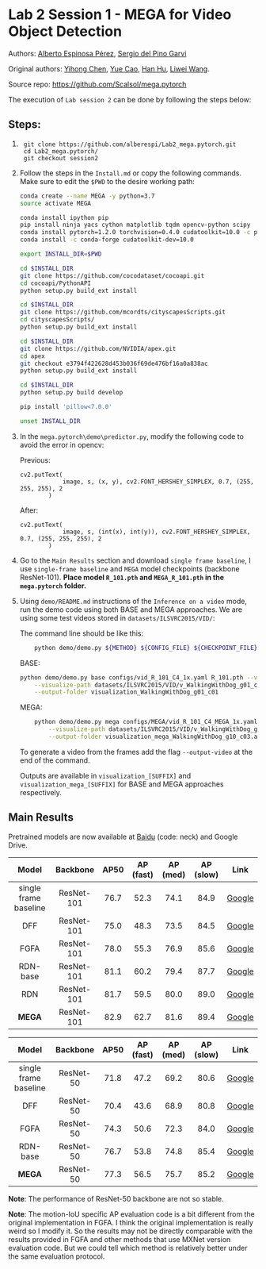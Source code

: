 # Lab 2 Session 1 - MEGA for Video Object Detection

Authors: [Alberto Espinosa Pérez](https://github.com/alberespi), [Sergio del Pino Garvi](https://github.com/sergiodelpi)

Original authors: [Yihong Chen](https://scalsol.github.io), [Yue Cao](http://yue-cao.me), [Han Hu](https://ancientmooner.github.io/), [Liwei Wang](http://www.liweiwang-pku.com/).

Source repo: https://github.com/Scalsol/mega.pytorch

The execution of `Lab session 2` can be done by following the steps below:

## Steps:
1. ```
    git clone https://github.com/alberespi/Lab2_mega.pytorch.git
    cd Lab2_mega.pytorch/
    git checkout session2
    ```
2. Follow the steps in the `Install.md` or copy the following commands. Make sure to edit the `$PWD` to the desire working path:
   
    ```bash
    conda create --name MEGA -y python=3.7
    source activate MEGA

    conda install ipython pip
    pip install ninja yacs cython matplotlib tqdm opencv-python scipy
    conda install pytorch=1.2.0 torchvision=0.4.0 cudatoolkit=10.0 -c pytorch
    conda install -c conda-forge cudatoolkit-dev=10.0

    export INSTALL_DIR=$PWD

    cd $INSTALL_DIR
    git clone https://github.com/cocodataset/cocoapi.git
    cd cocoapi/PythonAPI
    python setup.py build_ext install
    
    cd $INSTALL_DIR
    git clone https://github.com/mcordts/cityscapesScripts.git
    cd cityscapesScripts/
    python setup.py build_ext install
    
    cd $INSTALL_DIR
    git clone https://github.com/NVIDIA/apex.git
    cd apex
    git checkout e3794f422628d453b036f69de476bf16a0a838ac
    python setup.py build_ext install
    
    cd $INSTALL_DIR
    python setup.py build develop

    pip install 'pillow<7.0.0'

    unset INSTALL_DIR
    ```
    
3. In the `mega.pytorch\demo\predictor.py`, modify the following code to avoid the error in opencv:
   
    Previous:
    ```
    cv2.putText(
                image, s, (x, y), cv2.FONT_HERSHEY_SIMPLEX, 0.7, (255, 255, 255), 2
            )
    ```
    After:
    ```
    cv2.putText(
                image, s, (int(x), int(y)), cv2.FONT_HERSHEY_SIMPLEX, 0.7, (255, 255, 255), 2
            )
    ```
    
4. Go to the `Main Results` section and download `single frame baseline`, I use `single-frame baseline` and `MEGA` model checkpoints (backbone ResNet-101). **Place model `R_101.pth` and `MEGA_R_101.pth` in the `mega.pytorch` folder.**

5. Using `demo/README.md` instructions of the `Inference on a video` mode, run the demo code using both BASE and MEGA approaches. We are using some test videos stored in `datasets/ILSVRC2015/VID/`:

   The command line should be like this:
   ```bash
       python demo/demo.py ${METHOD} ${CONFIG_FILE} ${CHECKPOINT_FILE} --video [--visualize-path ${VIDEO-NAME}] [--output-folder ${FOLDER}] [--  output-video]
   ```
   
    BASE:
    ```bash
    python demo/demo.py base configs/vid_R_101_C4_1x.yaml R_101.pth --video \
        --visualize-path datasets/ILSVRC2015/VID/v_WalkingWithDog_g01_c01.avi \
        --output-folder visualization_WalkingWithDog_g01_c01
    ```
    
    MEGA:
    ```bash
        python demo/demo.py mega configs/MEGA/vid_R_101_C4_MEGA_1x.yaml MEGA_R_101.pth --video \
            --visualize-path datasets/ILSVRC2015/VID/v_WalkingWithDog_g10_c03.avi \
            --output-folder visualization_mega_WalkingWithDog_g10_c03.avi
    ```

    To generate a video from the frames add the flag `--output-video` at the end of the command.

    Outputs are available in `visualization_[SUFFIX]` and `visualization_mega_[SUFFIX]` for BASE and MEGA approaches respectively.

## Main Results

Pretrained models are now available at [Baidu](https://pan.baidu.com/s/1qjIAD3ohaJO8EF1mZ4nLEg) (code: neck) and Google Drive.

Model | Backbone | AP50 | AP (fast) | AP (med) | AP (slow) | Link
:---: | :---: | :---: | :---: | :---: | :---: |:---:
single frame baseline | ResNet-101 | 76.7 | 52.3 | 74.1 | 84.9 | [Google](https://drive.google.com/file/d/1W17f9GC60rHU47lUeOEfU--Ra-LTw3Tq/view?usp=sharing)
DFF | ResNet-101 | 75.0 | 48.3 | 73.5 | 84.5 | [Google](https://drive.google.com/file/d/1Dn_RQRlA7z2XkRRS4XERUW_UH9jlNvMo/view?usp=sharing)
FGFA | ResNet-101 | 78.0 | 55.3 | 76.9 | 85.6 | [Google](https://drive.google.com/file/d/1yVgy7_ff1xVD1SooqbcK-OzKMgPpUcg4/view?usp=sharing)
RDN-base | ResNet-101 | 81.1 | 60.2 | 79.4 | 87.7 | [Google](https://drive.google.com/file/d/1jM5LqlVtCGjKH-MocTCjzFIVjqCyng8M/view?usp=sharing)
RDN | ResNet-101 | 81.7 | 59.5 | 80.0 | 89.0| [Google](https://drive.google.com/file/d/1FgoOwj-GFAMVn2hkSFKnxn5fKWPSxlUF/view?usp=sharing)
**MEGA** | ResNet-101 | 82.9 | 62.7| 81.6 | 89.4 | [Google](https://drive.google.com/file/d/1ZnAdFafF1vW9Lnpw-RPF1AD_csw61lBY/view?usp=sharing)

Model | Backbone | AP50 | AP (fast) | AP (med) | AP (slow) | Link
:---: | :---: | :---: | :---: | :---: | :---: |:---:
single frame baseline | ResNet-50 | 71.8 | 47.2 | 69.2 | 80.6| [Google](https://drive.google.com/file/d/1i39MwpP46x61eHLkRXMzcKhpeKZhkgA6/view?usp=sharing)
DFF | ResNet-50 | 70.4 | 43.6 | 68.9 | 80.8 | [Google](https://drive.google.com/file/d/1wl9Sheg46ecJOWzl1Uy4BWaCDRtSt51_/view?usp=sharing)
FGFA | ResNet-50 | 74.3 | 50.6 | 72.3 | 84.0|  [Google](https://drive.google.com/file/d/1nJ6CbUG_wW_gvMs193b7f0c1QLnXqAzO/view?usp=sharing)
RDN-base | ResNet-50 | 76.7 | 53.8 | 74.8 | 85.4 | [Google](https://drive.google.com/file/d/10k70lzSrxXiLWYx8tmX3RNuOQ2x1X0k8/view?usp=sharing)
**MEGA** | ResNet-50 | 77.3 | 56.5 | 75.7 | 85.2 | [Google](https://drive.google.com/file/d/1EZzpBuCfI75bsd_gxK1495tXlh0K_34H/view?usp=sharing)

**Note**: The performance of ResNet-50 backbone are not so stable.

**Note**: The motion-IoU specific AP evaluation code is a bit different from the original implementation in FGFA. I think the original implementation is really weird so I modify it. So the results may not be directly comparable with the results provided in FGFA and other methods that use MXNet version evaluation code. But we could tell which method is relatively better under the same evaluation protocol.
